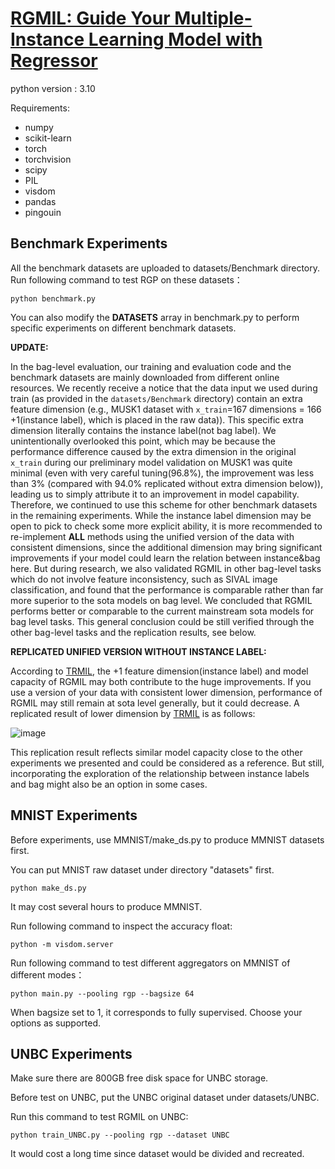 
# [RGMIL: Guide Your Multiple-Instance Learning Model with Regressor](https://proceedings.neurips.cc/paper_files/paper/2023/hash/6feb9b30798abcfae937760d183605e1-Abstract-Conference.html)

python version : 3.10

Requirements:
- numpy
- scikit-learn
- torch
- torchvision
- scipy
- PIL 
- visdom
- pandas
- pingouin

## Benchmark Experiments

All the benchmark datasets are uploaded to datasets/Benchmark directory.
Run following command to test RGP on these datasets：

```python benchmark.py```

You can also modify the **DATASETS** array in benchmark.py to perform specific experiments on different benchmark datasets.


**UPDATE:**

In the bag-level evaluation, our training and evaluation code and the benchmark datasets are mainly downloaded from different online resources. We recently receive a notice that the data input we used during train (as provided in the `datasets/Benchmark` directory) contain an extra feature dimension (e.g., MUSK1 dataset with `x_train`=167 dimensions = 166 +1(instance label), which is placed in the raw data)).  This specific extra dimension literally contains the instance label(not bag label). We unintentionally overlooked this point, which may be because the performance difference caused by the extra dimension in the original `x_train` during our preliminary model validation on MUSK1 was quite minimal (even with very careful tuning(96.8%), the improvement was less than 3% (compared with 94.0% replicated without extra dimension below)), leading us to simply attribute it to an improvement in model capability. Therefore, we continued to use this scheme for other benchmark datasets in the remaining experiments. While the instance label dimension may be open to pick to check some more explicit ability, it is more recommended to re-implement **ALL** methods using the unified version of the data with consistent dimensions, since the additional dimension may bring significant improvements if your model could learn the relation between instance&bag here. But during research, we also validated RGMIL in other bag-level tasks which do not involve feature inconsistency, such as SIVAL image classification, and found that the performance is comparable rather than far more superior to the sota models on bag level. We concluded that RGMIL performs better or comparable to the current mainstream sota models for bag level tasks. This general conclusion could be still verified through the other bag-level tasks and the replication results, see below. 

**REPLICATED UNIFIED VERSION WITHOUT INSTANCE LABEL:**

According to [TRMIL](https://arxiv.org/abs/2307.14025), the +1 feature dimension(instance label) and model capacity of RGMIL may both contribute to the huge improvements.  If you use a version of your data with consistent lower dimension, performance of RGMIL may still remain at sota level generally, but it could decrease. A replicated result of lower dimension by [TRMIL](https://arxiv.org/abs/2307.14025) is as follows:

![image](https://github.com/user-attachments/assets/44f6a61b-bd1c-43a5-803e-7549b6360fe8)

This replication result reflects similar model capacity close to the other experiments we presented and could be considered as a reference. But still, incorporating the exploration of the relationship between instance labels and bag might also be an option in some cases.


 
## MNIST Experiments

Before experiments, use MMNIST/make_ds.py to produce MMNIST datasets first.

You can put MNIST raw dataset under directory "datasets" first.

```python make_ds.py```

It may cost several hours to produce MMNIST.

Run following command to inspect the accuracy float:

```python -m visdom.server```

Run following command to test different aggregators on MMNIST of different modes：

```python main.py --pooling rgp --bagsize 64```

When bagsize set to 1, it corresponds to fully supervised. Choose your options as supported.



## UNBC Experiments
Make sure there are 800GB free disk space for UNBC storage.

Before test on UNBC, put the UNBC original dataset under datasets/UNBC.

Run this command to test RGMIL on UNBC:

```python train_UNBC.py --pooling rgp --dataset UNBC```

It would cost a long time since dataset would be divided and recreated.




